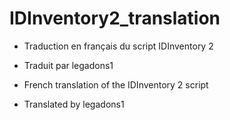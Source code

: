 # IDInventory2_translation

- Traduction en français du script IDInventory 2
- Traduit par legadons1

- French translation of the IDInventory 2 script
- Translated by legadons1
